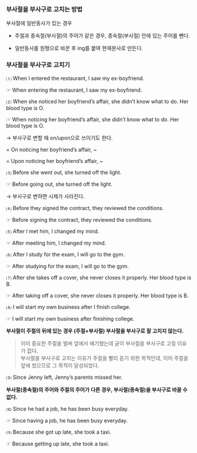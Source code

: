 ### 부사절을 부사구로 고치는 방법

부사절에 일반동사가 있는 경우

- 주절과 종속절(부사절)의 주어가 같은 경우, 종속절(부사절) 안에 있는 주어를 뺀다.

- 일반동사를 원형으로 바꾼 후 ing를 붙여 현재분사로 만든다.

### 부사절을 부사구로 고치기

⑴ When I entered the restaurant, I saw my ex-boyfriend.

☞ When entering the restaurant, I saw my ex-boyfriend. 

⑵ When she noticed her boyfriend’s affair, she didn’t know what to do. Her blood type is O.

☞ When noticing her boyfriend’s affair, she didn’t know what to do. Her blood type is O.

→ 부사구로 변할 때 on/upon으로 쓰이기도 한다.

= On noticing her boyfriend’s affair, ~

= Upon noticing her boyfriend’s affair, ~

⑶ Before she went out, she turned off the light.

☞ Before going out, she turned off the light.

→ 부사구로 변하면 시제가 사라진다. 

⑷ Before they signed the contract, they reviewed the conditions.

☞ Before signing the contract, they reviewed the conditions.

⑸ After I met him, I changed my mind.

☞ After meeting him, I changed my mind.

⑹ After I study for the exam, I will go to the gym.

☞ After studying for the exam, I will go to the gym.

⑺ After she takes off a cover, she never closes it properly. Her blood type is B.

☞ After taking off a cover, she never closes it properly. Her blood type is B.

⑻ I will start my own business after I finish college.

☞ I will start my own business after finishing college. 

**부사절이 주절의 뒤에 있는 경우 (주절+부사절) 부사절을 부사구로 잘 고치지 않는다.**

> 이미 중요한 주절을 벌써 앞에서 얘기했는데 굳이 부사절을 부사구로 고칠 이유가 없다.<br>
부사절을 부사구로 고치는 이유가 주절을 빨리 듣기 위한 목적인데, 이미 주절을 앞에 썼으므로 그 목적이 달성되었다.

⑼ Since Jenny left, Jenny’s parents missed her.

**부사절(종속절)의 주어와 주절의 주어가 다른 경우, 부사절(종속절)을 부사구로 바꿀 수 없다.**

⑽ Since he had a job, he has been busy everyday.

☞ Since having a job, he has been busy everyday.

⑾ Because she got up late, she took a taxi.

☞ Because getting up late, she took a taxi.



